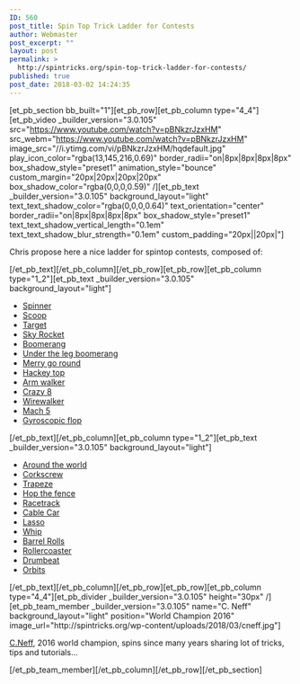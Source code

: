 ```yaml
---
ID: 560
post_title: Spin Top Trick Ladder for Contests
author: Webmaster
post_excerpt: ""
layout: post
permalink: >
  http://spintricks.org/spin-top-trick-ladder-for-contests/
published: true
post_date: 2018-03-02 14:24:35
---
```

[et_pb_section bb_built="1"][et_pb_row][et_pb_column type="4_4"][et_pb_video _builder_version="3.0.105" src="https://www.youtube.com/watch?v=pBNkzrJzxHM" src_webm="https://www.youtube.com/watch?v=pBNkzrJzxHM" image_src="//i.ytimg.com/vi/pBNkzrJzxHM/hqdefault.jpg" play_icon_color="rgba(13,145,216,0.69)" border_radii="on|8px|8px|8px|8px" box_shadow_style="preset1" animation_style="bounce" custom_margin="20px|20px|20px|20px" box_shadow_color="rgba(0,0,0,0.59)" /][et_pb_text _builder_version="3.0.105" background_layout="light" text_text_shadow_color="rgba(0,0,0,0.64)" text_orientation="center" border_radii="on|8px|8px|8px|8px" box_shadow_style="preset1" text_text_shadow_vertical_length="0.1em" text_text_shadow_blur_strength="0.1em" custom_padding="20px||20px|"]

Chris propose here a nice ladder for spintop contests, composed of:

[/et_pb_text][/et_pb_column][/et_pb_row][et_pb_row][et_pb_column type="1_2"][et_pb_text _builder_version="3.0.105" background_layout="light"]
<ul>
 	<li><a href="/tag/spinner">Spinner</a></li>
 	<li><a href="/tag/scoop">Scoop</a></li>
 	<li><a href="/tag/target">Target</a></li>
 	<li><a href="/tag/sky-rocket">Sky Rocket</a></li>
 	<li><a href="/tag/boomerang">Boomerang</a></li>
 	<li><a href="/tag/under-the-leg-boomerang">Under the leg boomerang</a></li>
 	<li><a href="/tag/merry-go-round">Merry go round</a></li>
 	<li><a href="/tag/hackey-top">Hackey top</a></li>
 	<li><a href="/tag/arm-walker">Arm walker</a></li>
 	<li><a href="/tag/crazy8">Crazy 8</a></li>
 	<li><a href="/tag/wirewalker">Wirewalker</a></li>
 	<li><a href="/tag/mach5">Mach 5</a></li>
 	<li><a href="/tag/gyroscopic-flop">Gyroscopic flop</a></li>
</ul>
[/et_pb_text][/et_pb_column][et_pb_column type="1_2"][et_pb_text _builder_version="3.0.105" background_layout="light"]
<ul>
 	<li style="text-align: left;"><a href="/tag/around-the-world">Around the world</a></li>
 	<li style="text-align: left;"><a href="/tag/corkscrew">Corkscrew</a></li>
 	<li style="text-align: left;"><a href="/tag/trapeze">Trapeze</a></li>
 	<li style="text-align: left;"><a href="/tag/hop-the-fence">Hop the fence</a></li>
 	<li style="text-align: left;"><a href="/tag/racetrack">Racetrack</a></li>
 	<li style="text-align: left;"><a href="/tag/cable-car">Cable Car</a></li>
 	<li style="text-align: left;"><a href="/tag/lasso">Lasso</a></li>
 	<li style="text-align: left;"><a href="/tag/whip">Whip</a></li>
 	<li style="text-align: left;"><a href="/tag/barrel-rolls">Barrel Rolls</a></li>
 	<li style="text-align: left;"><a href="/atg/rollercaster">Rollercoaster</a></li>
 	<li style="text-align: left;"><a href="/tag/drumbeat">Drumbeat</a></li>
 	<li style="text-align: left;"><a href="/tag/orbits">Orbits</a></li>
</ul>
[/et_pb_text][/et_pb_column][/et_pb_row][et_pb_row][et_pb_column type="4_4"][et_pb_divider _builder_version="3.0.105" height="30px" /][et_pb_team_member _builder_version="3.0.105" name="C. Neff" background_layout="light" position="World Champion 2016" image_url="http://spintricks.org/wp-content/uploads/2018/03/cneff.jpg"]

<a href="/tag/C.Neff">C.Neff</a>, 2016 world champion, spins since many years sharing lot of tricks, tips and tutorials...

[/et_pb_team_member][/et_pb_column][/et_pb_row][/et_pb_section]